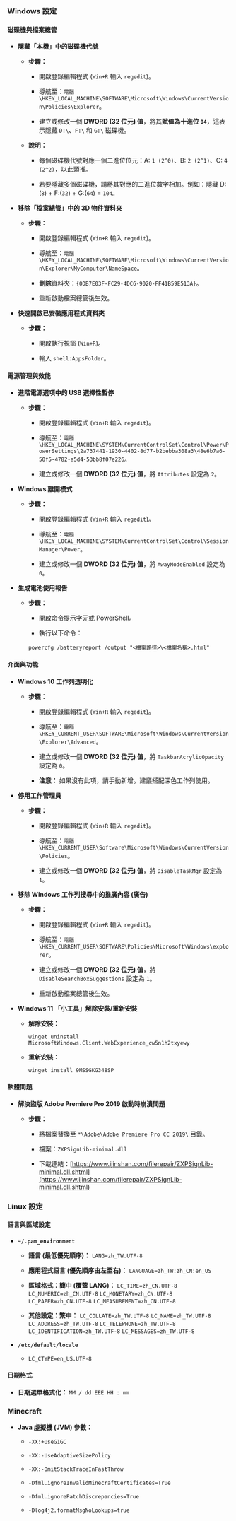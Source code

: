 ### Windows 設定

#### 磁碟機與檔案總管

  * **隱藏「本機」中的磁碟機代號**

      * **步驟：**

          * 開啟登錄編輯程式 (`Win+R` 輸入 `regedit`)。

          * 導航至：`電腦\HKEY_LOCAL_MACHINE\SOFTWARE\Microsoft\Windows\CurrentVersion\Policies\Explorer`。

          * 建立或修改一個 **DWORD (32 位元) 值**，將其**賦值為十進位 `04`**，這表示隱藏 `D:\`、`F:\` 和 `G:\` 磁碟機。

      * **說明：**

          * 每個磁碟機代號對應一個二進位位元：A: `1 (2^0)`、B: `2 (2^1)`、C: `4 (2^2)`，以此類推。

          * 若要隱藏多個磁碟機，請將其對應的二進位數字相加。例如：隱藏 D:(`8`) + F:(`32`) + G:(`64`) = `104`。

  * **移除「檔案總管」中的 3D 物件資料夾**

      * **步驟：**

          * 開啟登錄編輯程式 (`Win+R` 輸入 `regedit`)。

          * 導航至：`電腦\HKEY_LOCAL_MACHINE\SOFTWARE\Microsoft\Windows\CurrentVersion\Explorer\MyComputer\NameSpace`。

          * **刪除**資料夾：`{0DB7E03F-FC29-4DC6-9020-FF41B59E513A}`。

          * 重新啟動檔案總管後生效。

  * **快速開啟已安裝應用程式資料夾**

      * **步驟：**

          * 開啟執行視窗 (`Win+R`)。

          * 輸入 `shell:AppsFolder`。

#### 電源管理與效能

  * **進階電源選項中的 USB 選擇性暫停**

      * **步驟：**

          * 開啟登錄編輯程式 (`Win+R` 輸入 `regedit`)。

          * 導航至：`電腦\HKEY_LOCAL_MACHINE\SYSTEM\CurrentControlSet\Control\Power\PowerSettings\2a737441-1930-4402-8d77-b2bebba308a3\48e6b7a6-50f5-4782-a5d4-53bb8f07e226`。

          * 建立或修改一個 **DWORD (32 位元) 值**，將 `Attributes` 設定為 `2`。

  * **Windows 離開模式**

      * **步驟：**

          * 開啟登錄編輯程式 (`Win+R` 輸入 `regedit`)。

          * 導航至：`電腦\HKEY_LOCAL_MACHINE\SYSTEM\CurrentControlSet\Control\Session Manager\Power`。

          * 建立或修改一個 **DWORD (32 位元) 值**，將 `AwayModeEnabled` 設定為 `0`。

  * **生成電池使用報告**

      * **步驟：**

          * 開啟命令提示字元或 PowerShell。

          * 執行以下命令：

        <!-- end list -->

        ```
        powercfg /batteryreport /output "<檔案路徑>\<檔案名稱>.html"

        ```

#### 介面與功能

  * **Windows 10 工作列透明化**

      * **步驟：**

          * 開啟登錄編輯程式 (`Win+R` 輸入 `regedit`)。

          * 導航至：`電腦\HKEY_CURRENT_USER\SOFTWARE\Microsoft\Windows\CurrentVersion\Explorer\Advanced`。

          * 建立或修改一個 **DWORD (32 位元) 值**，將 `TaskbarAcrylicOpacity` 設定為 `0`。

          * **注意：** 如果沒有此項，請手動新增。建議搭配深色工作列使用。

  * **停用工作管理員**

      * **步驟：**

          * 開啟登錄編輯程式 (`Win+R` 輸入 `regedit`)。

          * 導航至：`電腦\HKEY_CURRENT_USER\Software\Microsoft\Windows\CurrentVersion\Policies`。

          * 建立或修改一個 **DWORD (32 位元) 值**，將 `DisableTaskMgr` 設定為 `1`。

  * **移除 Windows 工作列搜尋中的推廣內容 (廣告)**

      * **步驟：**

          * 開啟登錄編輯程式 (`Win+R` 輸入 `regedit`)。

          * 導航至：`電腦\HKEY_CURRENT_USER\SOFTWARE\Policies\Microsoft\Windows\explorer`。

          * 建立或修改一個 **DWORD (32 位元) 值**，將 `DisableSearchBoxSuggestions` 設定為 `1`。

          * 重新啟動檔案總管後生效。

  * **Windows 11 「小工具」解除安裝/重新安裝**

      * **解除安裝：**

        ```
        winget uninstall MicrosoftWindows.Client.WebExperience_cw5n1h2txyewy

        ```

      * **重新安裝：**

        ```
        winget install 9MSSGKG348SP

        ```

#### 軟體問題

  * **解決盜版 Adobe Premiere Pro 2019 啟動時崩潰問題**

      * **步驟：**

          * 將檔案替換至 `*\Adobe\Adobe Premiere Pro CC 2019\` 目錄。

          * 檔案：`ZXPSignLib-minimal.dll`

          * 下載連結：[https://www.ijinshan.com/filerepair/ZXPSignLib-minimal.dll.shtml](https://www.ijinshan.com/filerepair/ZXPSignLib-minimal.dll.shtml)

### Linux 設定

#### 語言與區域設定

  * **`~/.pam_environment`**

      * **語言 (最低優先順序)：**
        `LANG=zh_TW.UTF-8`

      * **應用程式語言 (優先順序由左至右)：**
        `LANGUAGE=zh_TW:zh_CN:en_US`

      * **區域格式：簡中 (覆蓋 LANG)：**
        `LC_TIME=zh_CN.UTF-8`
        `LC_NUMERIC=zh_CN.UTF-8`
        `LC_MONETARY=zh_CN.UTF-8`
        `LC_PAPER=zh_CN.UTF-8`
        `LC_MEASUREMENT=zh_CN.UTF-8`

      * **其他設定：繁中：**
        `LC_COLLATE=zh_TW.UTF-8`
        `LC_NAME=zh_TW.UTF-8`
        `LC_ADDRESS=zh_TW.UTF-8`
        `LC_TELEPHONE=zh_TW.UTF-8`
        `LC_IDENTIFICATION=zh_TW.UTF-8`
        `LC_MESSAGES=zh_TW.UTF-8`

  * **`/etc/default/locale`**

      * `LC_CTYPE=en_US.UTF-8`

#### 日期格式

  * **日期選單格式化：**
    `MM / dd EEE HH : mm`

### Minecraft

  * **Java 虛擬機 (JVM) 參數：**

      * `-XX:+UseG1GC`

      * `-XX:-UseAdaptiveSizePolicy`

      * `-XX:-OmitStackTraceInFastThrow`

      * `-Dfml.ignoreInvalidMinecraftCertificates=True`

      * `-Dfml.ignorePatchDiscrepancies=True`

      * `-Dlog4j2.formatMsgNoLookups=true`
